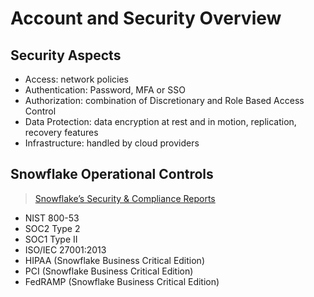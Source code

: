 # Account and Security Overview #

## Security Aspects ##
* Access: network policies
* Authentication: Password, MFA or SSO
* Authorization: combination of Discretionary and Role Based Access Control
* Data Protection: data encryption at rest and in motion, replication, recovery features
* Infrastructure: handled by cloud providers

## Snowflake Operational Controls ##
> [Snowflake’s Security & Compliance Reports](https://www.snowflake.com/snowflakes-security-compliance-reports/)
* NIST 800-53
* SOC2 Type 2
* SOC1 Type II
* ISO/IEC 27001:2013
* HIPAA (Snowflake Business Critical Edition)
* PCI (Snowflake Business Critical Edition)
* FedRAMP (Snowflake Business Critical Edition)
